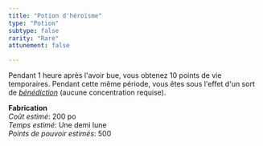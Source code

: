 ```yaml
---
title: "Potion d'héroïsme"
type: "Potion"
subtype: false
rarity: "Rare"
attunement: false

---
```

Pendant 1 heure après l'avoir bue, vous obtenez 10 points de vie temporaires. Pendant cette même période, vous êtes sous l'effet d'un sort de [_bénédiction_](/grimoire/benediction/) (aucune concentration requise).  

**Fabrication**  
*Coût estimé*: 200 po    
*Temps estimé*: Une demi lune  
*Points de pouvoir estimés*: 500      
